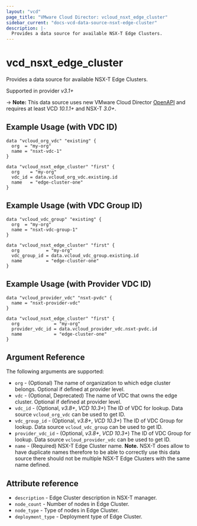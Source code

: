 ```yaml
---
layout: "vcd"
page_title: "VMware Cloud Director: vcloud_nsxt_edge_cluster"
sidebar_current: "docs-vcd-data-source-nsxt-edge-cluster"
description: |-
  Provides a data source for available NSX-T Edge Clusters.
---
```


# vcd\_nsxt\_edge\_cluster

Provides a data source for available NSX-T Edge Clusters.

Supported in provider *v3.1+*

-> **Note:** This data source uses new VMware Cloud Director
[OpenAPI](https://code.vmware.com/docs/11982/getting-started-with-vmware-cloud-director-openapi) and
requires at least VCD *10.1.1+* and NSX-T *3.0+*.

## Example Usage (with VDC ID)

```hcl
data "vcloud_org_vdc" "existing" {
  org  = "my-org"
  name = "nsxt-vdc-1"
}

data "vcloud_nsxt_edge_cluster" "first" {
  org    = "my-org"
  vdc_id = data.vcloud_org_vdc.existing.id
  name   = "edge-cluster-one"
}
```

## Example Usage (with VDC Group ID)

```hcl
data "vcloud_vdc_group" "existing" {
  org  = "my-org"
  name = "nsxt-vdc-group-1"
}

data "vcloud_nsxt_edge_cluster" "first" {
  org          = "my-org"
  vdc_group_id = data.vcloud_vdc_group.existing.id
  name         = "edge-cluster-one"
}
```

## Example Usage (with Provider VDC ID)

```hcl
data "vcloud_provider_vdc" "nsxt-pvdc" {
  name = "nsxt-provider-vdc"
}

data "vcloud_nsxt_edge_cluster" "first" {
  org             = "my-org"
  provider_vdc_id = data.vcloud_provider_vdc.nsxt-pvdc.id
  name            = "edge-cluster-one"
}
```


## Argument Reference

The following arguments are supported:

* `org` - (Optional) The name of organization to which edge cluster belongs. Optional if defined at provider level.
* `vdc` - (Optional, Deprecated) The name of VDC that owns the edge cluster. Optional if defined at provider level.
* `vdc_id` - (Optional, *v3.8+*, *VCD 10.3+*) The ID of VDC for lookup. Data source `vcloud_org_vdc` can be used to get ID.
* `vdc_group_id` - (Optional, *v3.8+*, *VCD 10.3+*) The ID of VDC Group for lookup. Data source `vcloud_vdc_group` can be used to get ID.
* `provider_vdc_id` - (Optional, *v3.8+*, *VCD 10.3+*) The ID of VDC Group for lookup. Data source `vcloud_provider_vdc` can be used to get ID.
* `name` - (Required) NSX-T Edge Cluster name. **Note.** NSX-T does allow to have duplicate names therefore to be able
to correctly use this data source there should not be multiple NSX-T Edge Clusters with the same name defined.

## Attribute reference

* `description` - Edge Cluster description in NSX-T manager.
* `node_count` - Number of nodes in Edge Cluster.
* `node_type` - Type of nodes in Edge Cluster.
* `deployment_type` - Deployment type of Edge Cluster.
